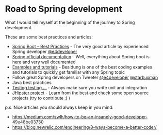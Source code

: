 # Road to Spring development

What I would tell myself at the beginning of the journey to Spring development.

These are some best practices and articles:

  - [Spring Boot – Best Practices](https://www.e4developer.com/2018/08/06/spring-boot-best-practices/) - The very good article by experienced Spring developer [@e4developer](https://twitter.com/e4developer)
  - [Spring official documentation](https://docs.spring.io/spring-boot/docs/current/reference/html/index.html) - Well, everything about Spring boot is here and very well documented
  - [Examples and tutorials](https://www.baeldung.com/) - Bealdung is one of the best coding examples and tutorials to quickly get familiar with any Spring topic
  - Follow great Spring developers on Tweeter [@e4developer](https://twitter.com/e4developer) [@starbuxman](https://twitter.com/starbuxman)
  - Java best practices
  - [Testing testing ...](https://docs.spring.io/spring/docs/current/spring-framework-reference/testing.html) - Always make sure  you write unit and integration 
  - [JHipster project](https://www.jhipster.tech/) - Learn from the best and check some open source projects (try to contribute ;) ) 


p.s. Nice articles you should always keep in you mind:
- https://medium.com/swlh/how-to-be-an-insanely-good-developer-49e48be03730
- https://blog.newrelic.com/engineering/8-ways-become-a-better-coder/
